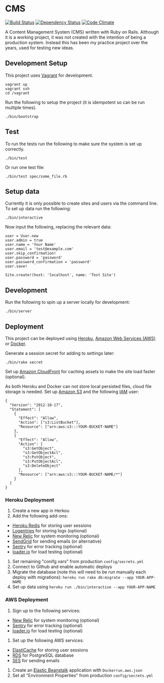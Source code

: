 # CMS

[![Build Status](https://travis-ci.org/obduk/cms.png?branch=master)](https://travis-ci.org/obduk/cms)
[![Dependency Status](https://gemnasium.com/obduk/cms.png)](https://gemnasium.com/obduk/cms)
[![Code Climate](https://codeclimate.com/github/obduk/cms.png)](https://codeclimate.com/github/obduk/cms)

A Content Management System (CMS) written with Ruby on Rails. Although it is a
working project, it was not created with the intention of being a production
system. Instead this has been my practice project over the years, used for
testing new ideas.

## Development Setup

This project uses [Vagrant](https://www.vagrantup.com/) for development.

    vagrant up
    vagrant ssh
    cd /vagrant

Run the following to setup the project (it is idempotent so can be run multiple
times).

    ./bin/bootstrap

## Test

To run the tests run the following to make sure the system is set up correctly.

    ./bin/test

Or run one test file:

    ./bin/test spec/some_file.rb

## Setup data

Currently it is only possible to create sites and users via the command line.
To set up data run the following:

    ./bin/interactive

Now input the following, replacing the relevant data:

    user = User.new
    user.admin = true
    user.name = 'Your Name'
    user.email = 'test@example.com'
    user.skip_confirmation!
    user.password = 'password'
    user.password_confirmation = 'password'
    user.save!

    Site.create!(host: 'localhost', name: 'Test Site')

## Development

Run the following to spin up a server locally for development:

    ./bin/server

## Deployment

This project can be deployed using [Heroku](https://www.heroku.com/),
[Amazon Web Services (AWS)](https://aws.amazon.com/) or
[Docker](https://www.docker.com/).

Generate a session secret for adding to settings later:

    ./bin/rake secret

Set up [Amazon CloudFront](https://aws.amazon.com/cloudfront/) for caching
assets to make the site load faster (optional).

As both Heroku and Docker can not store local persisted files, cloud file
storage is needed. Set up [Amazon S3](https://aws.amazon.com/s3/) and the
following [IAM](https://aws.amazon.com/iam/) user:

    {
      "Version": "2012-10-17",
      "Statement": [
        {
          "Effect": "Allow",
          "Action": ["s3:ListBucket"],
          "Resource": ["arn:aws:s3:::YOUR-BUCKET-NAME"]
        },
        {
          "Effect": "Allow",
          "Action": [
            "s3:GetObject",
            "s3:GetObjectAcl",
            "s3:PutObject",
            "s3:PutObjectAcl",
            "s3:DeleteObject"
          ],
          "Resource": ["arn:aws:s3:::YOUR-BUCKET-NAME/*"]
        }
      ]
    }

### Heroku Deployment

1. Create a new app in Herkou
1. Add the following add-ons:
  * [Heroku Redis](https://elements.heroku.com/addons/heroku-redis) for storing user sessions
  * [Logentries](https://elements.heroku.com/addons/logentries) for storing logs (optional)
  * [New Relic](https://elements.heroku.com/addons/newrelic) for system monitoring (optional)
  * [SendGrid](https://elements.heroku.com/addons/sendgrid) for sending emails (or alternative)
  * [Sentry](https://elements.heroku.com/addons/sentry) for error tracking (optional)
  * [loader.io](https://elements.heroku.com/addons/loaderio) for load testing (optional)
1. Set remaining "conifg vars" from production `config/secrets.yml`
1. Connect to Github and enable automatic deploys
1. Migrate the database (note this will need to be run manually each deploy with migrations):
   `heroku run rake db:migrate --app YOUR-APP-NAME`
1. Set up data using `heroku run ./bin/interactive --app YOUR-APP-NAME`

### AWS Deployment

1. Sign up to the following services:
  * [New Relic](https://newrelic.com/) for system monitoring (optional)
  * [Sentry](https://www.getsentry.com/) for error tracking (optional)
  * [loader.io](https://loader.io/) for load testing (optional)
1. Set up the following AWS services:
  * [ElastiCache](https://aws.amazon.com/elasticache/) for storing user sessions
  * [RDS](https://aws.amazon.com/rds/) for PostgreSQL database
  * [SES](https://aws.amazon.com/ses/) for sending emails
1. Create an [Elastic Beanstalk](https://aws.amazon.com/elasticbeanstalk/) application with
   `Dockerrun.aws.json`
1. Set all "Environment Properties" from production `config/secrets.yml`
